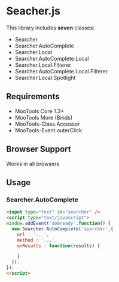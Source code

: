 # Seacher.js

This library includes **seven** classes:

- Searcher
- Searcher.AutoComplete
- Searcher.Local
- Searcher.AutoComplete.Local
- Searcher.Local.Filterer
- Searcher.AutoComplete.Local.Filterer
- Searcher.Local.Spotlight

## Requirements

- MooTools Core 1.3+
- MooTools More (Binds)
- MooTools-Class.Accessor
- MooTools-Event.outerClick

## Browser Support

Works in all browsers

## Usage

### Searcher.AutoComplete
```html
<input type="text" id="searcher" />
<script type="text/javascript">
window.addEvent('domready',function() {
  new Searcher.AutoComplete('searcher',{
    url : '...',
    method : '...'
    onResults : function(results) {

    }
  });
});
</script>
```
